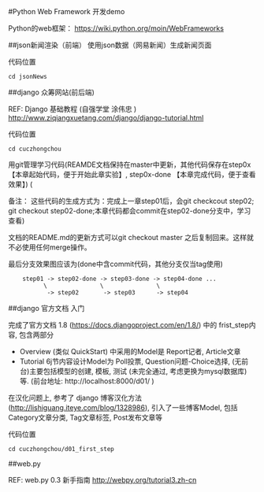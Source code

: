 #Python Web Framework 开发demo


Python的web框架： https://wiki.python.org/moin/WebFrameworks

##json新闻渲染（前端）
使用json数据（网易新闻）生成新闻页面

代码位置
```
cd jsonNews
```

##django 众筹网站(前后端)

REF: Django 基础教程 (自强学堂 涂伟忠 ) http://www.ziqiangxuetang.com/django/django-tutorial.html

代码位置
```
cd cuczhongchou
```

用git管理学习代码(REAMDE文档保持在master中更新，其他代码保存在step0x【本章起始代码，便于开始此章实验】, step0x-done 【本章完成代码，便于查看效果】) (

备注：
这些代码的生成方式为：完成上一章step01后，会git checkcout step02; git checkout step02-done;本章代码都会commit在step02-done分支中，学习查看)

文档的README.md的更新方式可以git checkout master 之后复制回来。这样就不必使用任何merge操作。

最后分支效果图应该为(done中含commit代码，其他分支仅当tag使用)

```
    step01 -> step02-done -> step03-done -> step04-done ... 
          \               \               \
           -> step02       -> step03      -> step04
```


##django 官方文档 入门

完成了官方文档 1.8 (https://docs.djangoproject.com/en/1.8/) 中的 frist_step内容, 包含两部分
* Overview (类似 QuickStart) 中采用的Model是 Report记者, Article文章
* Tutorial 6j节内容设计Model为 Poll投票, Question问题-Choice选择, (无前台)主要包括模型的创建, 模板, 测试 (未完全通过, 考虑更换为mysql数据库) 等. (前台地址: http://localhost:8000/d01/ )

在汉化问题上, 参考了  django 博客汉化方法 (http://lishiguang.iteye.com/blog/1328986), 引入了一些博客Model, 包括 Category文章分类, Tag文章标签, Post发布文章等 

代码位置
```
cd cuczhongchou/d01_first_step
```



##web.py

REF: web.py 0.3 新手指南 http://webpy.org/tutorial3.zh-cn